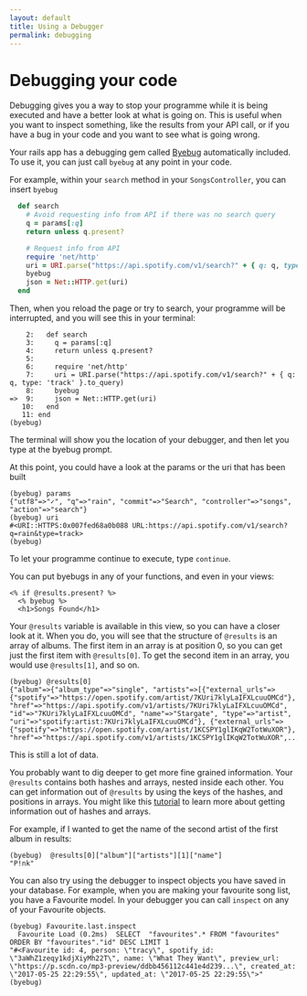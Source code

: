 ```yaml
---
layout: default
title: Using a Debugger
permalink: debugging
---
```


# Debugging your code

Debugging gives you a way to stop your programme while it is being executed and have a better look at what is going on. This is useful when you want to inspect something, like the results from your API call, or if you have a bug in your code and you want to see what is going wrong.

Your rails app has a debugging gem called [Byebug](https://github.com/deivid-rodriguez/byebug) automatically included. To use it, you can just call `byebug` at any point in your code.

For example, within your `search` method in your `SongsController`, you can insert `byebug`

```ruby
  def search
    # Avoid requesting info from API if there was no search query
    q = params[:q]
    return unless q.present?

    # Request info from API
    require 'net/http'
    uri = URI.parse("https://api.spotify.com/v1/search?" + { q: q, type: 'track' }.to_query)
    byebug
    json = Net::HTTP.get(uri)
  end
```

Then, when you reload the page or try to search, your programme will be interrupted, and you will see this in your terminal:

```
    2:   def search
    3:     q = params[:q]
    4:     return unless q.present?
    5:
    6:     require 'net/http'
    7:     uri = URI.parse("https://api.spotify.com/v1/search?" + { q: q, type: 'track' }.to_query)
    8:     byebug
=>  9:     json = Net::HTTP.get(uri)
   10:   end
   11: end
(byebug)
```

The terminal will show you the location of your debugger, and then let you type at the byebug prompt.

At this point, you could have a look at the params or the uri that has been built

```
(byebug) params
{"utf8"=>"✓", "q"=>"rain", "commit"=>"Search", "controller"=>"songs", "action"=>"search"}
(byebug) uri
#<URI::HTTPS:0x007fed68a0b088 URL:https://api.spotify.com/v1/search?q=rain&type=track>
(byebug)
```

To let your programme continue to execute, type `continue`.

You can put byebugs in any of your functions, and even in your views:

```erb
<% if @results.present? %>
  <% byebug %>
  <h1>Songs Found</h1>

```

Your `@results` variable is available in this view, so you can have a closer look at it. When you do, you will see that the structure of `@results` is an array of albums. The first item in an array is at position 0, so you can get just the first item with `@results[0]`. To get the second item in an array, you would use `@results[1]`, and so on.

```
(byebug) @results[0]
{"album"=>{"album_type"=>"single", "artists"=>[{"external_urls"=>{"spotify"=>"https://open.spotify.com/artist/7KUri7klyLaIFXLcuuOMCd"}, "href"=>"https://api.spotify.com/v1/artists/7KUri7klyLaIFXLcuuOMCd", "id"=>"7KUri7klyLaIFXLcuuOMCd", "name"=>"Stargate", "type"=>"artist", "uri"=>"spotify:artist:7KUri7klyLaIFXLcuuOMCd"}, {"external_urls"=>{"spotify"=>"https://open.spotify.com/artist/1KCSPY1glIKqW2TotWuXOR"}, "href"=>"https://api.spotify.com/v1/artists/1KCSPY1glIKqW2TotWuXOR",...
```

This is still a lot of data. 

You probably want to dig deeper to get more fine grained information. Your `@results` contains both hashes and arrays, nested inside each other. You can get information out of `@results` by using the keys of the hashes, and positions in arrays. You might like this [tutorial](https://learnrubythehardway.org/book/ex39.html) to learn more about getting information out of hashes and arrays.

For example, if I wanted to get the name of the second artist of the first album in results:

```
(byebug)  @results[0]["album"]["artists"][1]["name"]
"P!nk"
```

You can also try using the debugger to inspect objects you have saved in your database. For example, when you are making your favourite song list, you have a Favourite model. In your debugger you can call `inspect` on any of your Favourite objects. 

```
(byebug) Favourite.last.inspect
  Favourite Load (0.2ms)  SELECT  "favourites".* FROM "favourites"  ORDER BY "favourites"."id" DESC LIMIT 1
"#<Favourite id: 4, person: \"tracy\", spotify_id: \"3aWhZ1zeqy1kdjXiyMh22T\", name: \"What They Want\", preview_url: \"https://p.scdn.co/mp3-preview/ddbb456112c441e4d239...\", created_at: \"2017-05-25 22:29:55\", updated_at: \"2017-05-25 22:29:55\">"
(byebug)
```
